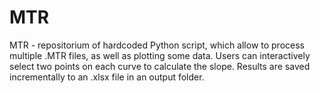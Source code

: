 # MTR
MTR - repositorium of hardcoded Python script, which allow to process multiple .MTR files, as well as plotting some data. Users can interactively select two points on each curve to calculate the slope. Results are saved incrementally to an .xlsx file in an output folder.
